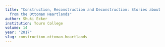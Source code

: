```yaml
---
title: "Construction, Reconstruction and Deconstruction: Stories about Records
  from the Ottoman Heartlands"
author: Shuki Ecker
institution: Touro College
volume: 14
year: "2017"
slug: construction-ottoman-heartlands
---
```

